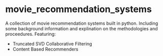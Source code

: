 # movie_recommendation_systems
A collection of movie recommendation systems built in python. Including some background information and explination on the methodologies and proceedures.
Featuring:
- Truncated SVD Collaborative Filtering
- Content Based Recommenders
